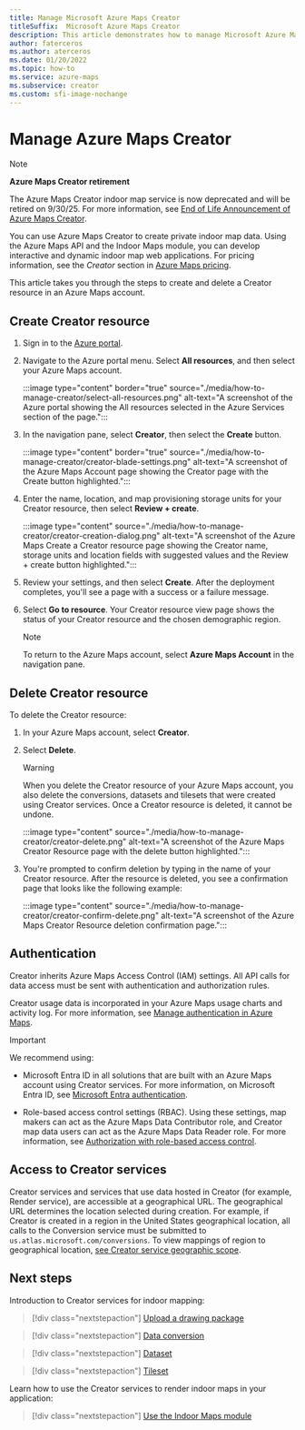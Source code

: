 ```yaml
---
title: Manage Microsoft Azure Maps Creator
titleSuffix:  Microsoft Azure Maps Creator
description: This article demonstrates how to manage Microsoft Azure Maps Creator.
author: faterceros
ms.author: aterceros
ms.date: 01/20/2022
ms.topic: how-to
ms.service: azure-maps
ms.subservice: creator
ms.custom: sfi-image-nochange
---
```


# Manage Azure Maps Creator

> [!NOTE]
>
> **Azure Maps Creator retirement**
>
> The Azure Maps Creator indoor map service is now deprecated and will be retired on 9/30/25. For more information, see [End of Life Announcement of Azure Maps Creator](https://aka.ms/AzureMapsCreatorDeprecation).

You can use Azure Maps Creator to create private indoor map data. Using the Azure Maps API and the Indoor Maps module, you can develop interactive and dynamic indoor map web applications. For pricing information, see the *Creator* section in [Azure Maps pricing].

This article takes you through the steps to create and delete a Creator resource in an Azure Maps account.

## Create Creator resource

1. Sign in to the [Azure portal].

2. Navigate to the Azure portal menu. Select **All resources**, and then select your Azure Maps account.

      :::image type="content" border="true" source="./media/how-to-manage-creator/select-all-resources.png" alt-text="A screenshot of the Azure portal showing the All resources selected in the Azure Services section of the page.":::

3. In the navigation pane, select **Creator**, then select the **Create** button.

    :::image type="content" border="true" source="./media/how-to-manage-creator/creator-blade-settings.png" alt-text="A screenshot of the Azure Maps Account page showing the Creator page with the Create button highlighted.":::

4. Enter the name, location, and map provisioning storage units for your Creator resource, then select **Review + create**.

   :::image type="content" source="./media/how-to-manage-creator/creator-creation-dialog.png" alt-text="A screenshot of the Azure Maps Create a Creator resource page showing the Creator name, storage units and location fields with suggested values and the Review + create button highlighted.":::

5. Review your settings, and then select **Create**. After the deployment completes, you'll see a page with a success or a failure message.

6. Select **Go to resource**. Your Creator resource view page shows the status of your Creator resource and the chosen demographic region.

   >[!NOTE]
   >To return to the Azure Maps account, select **Azure Maps Account** in the navigation pane.

## Delete Creator resource

To delete the Creator resource:

1. In your Azure Maps account, select **Creator**.

2. Select **Delete**.

    >[!WARNING]
    >When you delete the Creator resource of your Azure Maps account, you also delete the conversions, datasets and tilesets that were created using Creator services. Once a Creator resource is deleted, it cannot be undone.

     :::image type="content" source="./media/how-to-manage-creator/creator-delete.png" alt-text="A screenshot of the Azure Maps Creator Resource page with the delete button highlighted.":::

3. You're prompted to confirm deletion by typing in the name of your Creator resource. After the resource is deleted, you see a confirmation page that looks like the following example:

     :::image type="content" source="./media/how-to-manage-creator/creator-confirm-delete.png" alt-text="A screenshot of the Azure Maps Creator Resource deletion confirmation page.":::

## Authentication

Creator inherits Azure Maps Access Control (IAM) settings. All API calls for data access must be sent with authentication and authorization rules.

Creator usage data is incorporated in your Azure Maps usage charts and activity log.  For more information, see [Manage authentication in Azure Maps].

>[!Important]
>We recommend using:
>
> * Microsoft Entra ID in all solutions that are built with an Azure Maps account using Creator services. For more information, on Microsoft Entra ID, see [Microsoft Entra authentication].
>
>* Role-based access control settings (RBAC). Using these settings, map makers can act as the Azure Maps Data Contributor role, and Creator map data users can act as the Azure Maps Data Reader role. For more information, see [Authorization with role-based access control].

## Access to Creator services

Creator services and services that use data hosted in Creator (for example, Render service), are accessible at a geographical URL. The geographical URL determines the location selected during creation. For example, if Creator is created in a region in the United States geographical location, all calls to the Conversion service must be submitted to `us.atlas.microsoft.com/conversions`. To view mappings of region to geographical location, [see Creator service geographic scope].

## Next steps

Introduction to Creator services for indoor mapping:

> [!div class="nextstepaction"]
> [Upload a drawing package]

> [!div class="nextstepaction"]
> [Data conversion]

> [!div class="nextstepaction"]
> [Dataset]

> [!div class="nextstepaction"]
> [Tileset]

Learn how to use the Creator services to render indoor maps in your application:

> [!div class="nextstepaction"]
> [Use the Indoor Maps module]

[Authorization with role-based access control]: azure-maps-authentication.md#authorization-with-role-based-access-control
[Microsoft Entra authentication]: azure-maps-authentication.md#microsoft-entra-authentication
[Azure Maps pricing]: https://aka.ms/CreatorPricing
[Azure portal]: https://portal.azure.com
[Data conversion]: creator-indoor-maps.md#convert-a-drawing-package
[Dataset]: creator-indoor-maps.md#datasets
[Manage authentication in Azure Maps]: how-to-manage-authentication.md
[see Creator service geographic scope]: creator-geographic-scope.md
[Tileset]: creator-indoor-maps.md#tilesets
[Upload a drawing package]: creator-indoor-maps.md#upload-a-drawing-package
[Use the Indoor Maps module]: how-to-use-indoor-module.md
